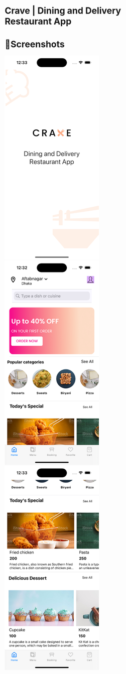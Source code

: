 # Crave | Dining and Delivery Restaurant App

# 📸Screenshots

<img src="https://github.com/yousufshawon/Crave/blob/develop/screenshot/splash.png" width="300">
<img src="https://github.com/yousufshawon/Crave/blob/develop/screenshot/home_1.png" width="300">
<img src="https://github.com/yousufshawon/Crave/blob/develop/screenshot/home_2.png" width="300">

